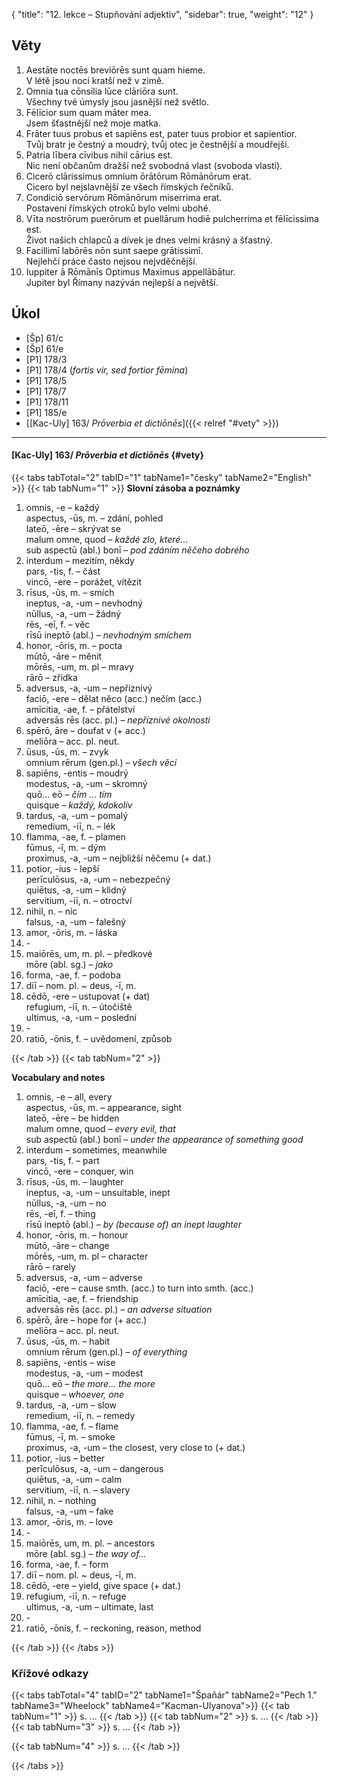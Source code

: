 {
    "title": "12. lekce – Stupňování adjektiv",
    "sidebar": true,
    "weight": "12"
}

## Věty

1. Aestāte noctēs breviōrēs sunt quam hieme.  
   V létě jsou noci kratší než v zimě.
2. Omnia tua cōnsilia lūce clāriōra sunt.  
   Všechny tvé úmysly jsou jasnější než světlo.
3. Fēlīcior sum quam māter mea.  
   Jsem šťastnější než moje matka.
4. Frāter tuus probus et sapiēns est, pater tuus probior et sapientior.  
   Tvůj bratr je čestný a moudrý, tvůj otec je čestnější a moudřejší. 
5. Patria lībera cīvibus nihil cārius est.   
   Nic není občanům dražší než svobodná vlast (svoboda vlasti).
6. Cicerō clārissimus omnium ōrātōrum Rōmānōrum erat.  
   Cicero byl nejslavnější ze všech římských řečníků. 
7. Condiciō servōrum Rōmānōrum miserrima erat.  
   Postavení římských otroků bylo velmi ubohé.
8. Vīta nostrōrum puerōrum et puellārum hodiē pulcherrima et fēlīcissima est.   
   Život našich chlapců a dívek je dnes velmi krásný a šťastný.
9. Facillimī labōrēs nōn sunt saepe grātissimī.   
   Nejlehčí práce často nejsou nejvděčnější.
10. Iuppiter ā Rōmānīs Optimus Maximus appellābātur.   
    Jupiter byl Římany nazýván nejlepší a největší. 

 

## Úkol

- [Šp] 61/c
- [Šp] 61/e
- [P1] 178/3
- [P1] 178/4 (*fortis vir, sed fortior fēmina*)
- [P1] 178/5
- [P1] 178/7
- [P1] 178/11
- [P1] 185/e
- [[Kac-Uly] 163/ *Prōverbia et dictiōnēs*]({{< relref "#vety" >}}) 

---



#### [Kac-Uly] 163/ *Prōverbia et dictiōnēs* {#vety} 

{{< tabs tabTotal="2" tabID="1" tabName1="česky" tabName2="English" >}}
{{< tab tabNum="1" >}}
**Slovní zásoba a poznámky**

1. omnis, -e – každý   
   aspectus, -ūs, m. – zdání, pohled   
   lateō, -ēre – skrývat se   
   malum omne, quod – *každé zlo, které...*    
   sub aspectū (abl.) bonī – *pod zdáním něčeho dobrého* 
2. interdum – mezitím, někdy    
   pars, -tis, f. – část    
   vincō, -ere – porážet, vítězit 
3. rīsus, -ūs, m. – smích    
   ineptus, -a, -um – nevhodný   
   nūllus, -a, -um – žádný    
   rēs, -eī, f. – věc   
   rīsū ineptō (abl.) – *nevhodným smíchem*  
4. honor, -ōris, m. – pocta    
   mūtō, -āre – měnit    
   mōrēs, -um, m. pl – mravy  
   rārō – zřídka
5. adversus, -a, -um – nepříznivý    
   faciō, -ere – dělat něco (acc.) nečím (acc.)  
   amīcitia, -ae, f. – přátelství   
   adversās rēs (acc. pl.) – *nepříznivé okolnosti*  
6. spērō, āre – doufat v (+ acc.)    
   meliōra – acc. pl. neut.
7. ūsus, -ūs, m. – zvyk   
   omnium rērum (gen.pl.) – *všech věci*  
8. sapiēns, -entis – moudrý   
   modestus, -a, -um – skromný   
   quō... eō – *čím ... tím*    
   quisque – *každý, kdokoliv*  
9. tardus, -a, -um – pomalý    
   remedium, -iī, n. – lék 
10. flamma, -ae, f. – plamen    
    fūmus, -ī, m. – dým    
    proximus, -a, -um – nejbližší něčemu (+ dat.) 
11. potior, -ius - lepší    
    perīculōsus, -a, -um – nebezpečný    
    quiētus, -a, -um – klidný  
    servitium, -iī, n. – otroctví 
12. nihil, n. – nic   
    falsus, -a, -um – falešný 
13. amor, -ōris, m. – láska 
14. \-
15. maiōrēs, um, m. pl. – předkové    
    mōre (abl. sg.) – *jako*  
16. forma, -ae, f. – podoba 
17. diī – nom. pl. ~ deus, -ī, m.
18. cēdō, -ere – ustupovat (+ dat)   
    refugium, -iī, n. – útočiště    
    ultimus, -a, -um – poslední 
19. \-
20. ratiō, -ōnis, f. – uvědomení, způsob 

{{< /tab >}}
{{< tab tabNum="2" >}}

**Vocabulary and notes** 

1. omnis, -e – all, every   
   aspectus, -ūs, m. – appearance, sight   
   lateō, -ēre – be hidden   
malum omne, quod – *every evil, that*    
   sub aspectū (abl.) bonī – *under the appearance of something good* 
2. interdum – sometimes, meanwhile   
   pars, -tis, f. – part   
   vincō, -ere – conquer, win
3. rīsus, -ūs, m. – laughter   
   ineptus, -a, -um – unsuitable, inept   
   nūllus, -a, -um – no   
   rēs, -eī, f. – thing  
   rīsū ineptō (abl.) – *by (because of) an inept laughter*
4. honor, -ōris, m. – honour   
   mūtō, -āre – change   
   mōrēs, -um, m. pl – character   
   rārō – rarely
5. adversus, -a, -um – adverse   
   faciō, -ere – cause smth. (acc.) to turn into smth. (acc.)   
   amīcitia, -ae, f. – friendship  
   adversās rēs (acc. pl.) – *an adverse situation*
6. spērō, āre – hope for (+ acc.)   
   meliōra – acc. pl. neut.
7. ūsus, -ūs, m. – habit      
   omnium rērum (gen.pl.) – *of everything* 
8. sapiēns, -entis – wise   
   modestus, -a, -um – modest  
   quō... eō – *the more... the more*   
   quisque – *whoever, one*
9. tardus, -a, -um – slow   
   remedium, -iī, n. – remedy
10. flamma, -ae, f. – flame   
    fūmus, -ī, m. – smoke   
    proximus, -a, -um – the closest, very close to (+ dat.)
11. potior, -ius – better   
    perīculōsus, -a, -um – dangerous   
    quiētus, -a, -um – calm   
    servitium, -iī, n. – slavery
12. nihil, n. – nothing   
    falsus, -a, -um – fake
13. amor, -ōris, m. – love
14. \-
15. maiōrēs, um, m. pl. – ancestors  
    mōre (abl. sg.) – *the way of...*
16. forma, -ae, f. – form
17. diī – nom. pl. ~ deus, -ī, m.
18. cēdō, -ere – yield, give space (+ dat.)
19. refugium, -iī, n. – refuge   
    ultimus, -a, -um – ultimate, last
20. \-
21. ratiō, -ōnis, f. – reckoning, reason, method

{{< /tab >}}
{{< /tabs >}}

### Křížové odkazy  

{{< tabs tabTotal="4" tabID="2" tabName1="Špaňár" tabName2="Pech 1." tabName3="Wheelock" tabName4="Kacman-Ulyanova">}}
{{< tab tabNum="1" >}}
s. ...
{{< /tab >}}
{{< tab tabNum="2" >}}
s. ...
{{< /tab >}}
{{< tab tabNum="3" >}}
s. ...
{{< /tab >}}

{{< tab tabNum="4" >}}
s. ...
{{< /tab >}}

{{< /tabs >}}





